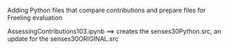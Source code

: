 Adding Python files that compare contributions and prepare files for Freeling evaluation

AssessingContributions103.ipynb ==> creates the senses30Python.src, an update for the senses30ORIGINAL.src
